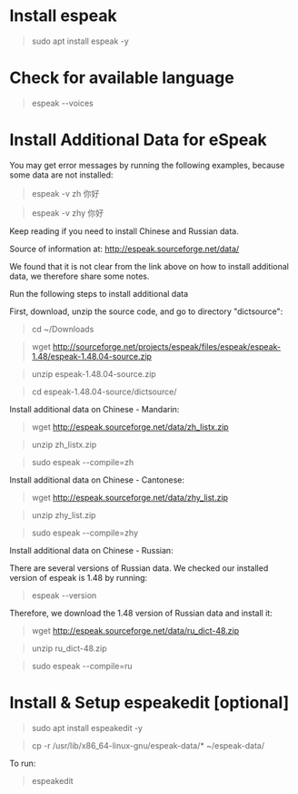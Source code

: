 # Install espeak

> sudo apt install espeak -y

# Check for available language

> espeak --voices

# Install Additional Data for eSpeak

You may get error messages by running the following examples, because some data are not installed:

> espeak -v zh 你好

> espeak -v zhy 你好

Keep reading if you need to install Chinese and Russian data.

Source of information at: http://espeak.sourceforge.net/data/

We found that it is not clear from the link above on how to install additional data, we therefore share some notes.

Run the following steps to install additional data

First, download, unzip the source code, and go to directory "dictsource":

> cd ~/Downloads

> wget http://sourceforge.net/projects/espeak/files/espeak/espeak-1.48/espeak-1.48.04-source.zip

> unzip espeak-1.48.04-source.zip

> cd espeak-1.48.04-source/dictsource/

Install additional data on Chinese - Mandarin:

> wget http://espeak.sourceforge.net/data/zh_listx.zip

> unzip zh_listx.zip

> sudo espeak --compile=zh

Install additional data on Chinese - Cantonese:

> wget http://espeak.sourceforge.net/data/zhy_list.zip

> unzip zhy_list.zip

> sudo espeak --compile=zhy

Install additional data on Chinese - Russian:

There are several versions of Russian data.  We checked our installed version of espeak is 1.48 by running:

> espeak --version

Therefore, we download the 1.48 version of Russian data and install it:

> wget http://espeak.sourceforge.net/data/ru_dict-48.zip

> unzip ru_dict-48.zip

> sudo espeak --compile=ru

# Install & Setup espeakedit [optional]

> sudo apt install espeakedit -y

> cp -r /usr/lib/x86_64-linux-gnu/espeak-data/* ~/espeak-data/

To run:

> espeakedit
